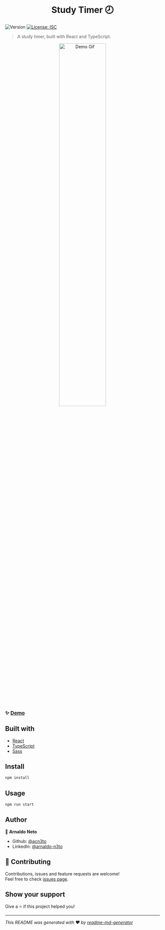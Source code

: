 <h1 align="center">Study Timer 🕗</h1>
<p>
  <img alt="Version" src="https://img.shields.io/badge/version-0.1.0-blue.svg?cacheSeconds=2592000" />
  <a href="#" target="_blank">
    <img alt="License: ISC" src="https://img.shields.io/badge/License-ISC-yellow.svg" />
  </a>
</p>

> A study timer, built with React and TypeScript.


<div align="center">
<img width="55%" src="https://media.giphy.com/media/X4A6kocNd3h0g4LTvI/giphy.gif" alt="Demo Gif">
</div> 

### ✨ [Demo](https://study-timer.vercel.app/)

## Built with

* [React](https://reactjs.org/)
* [TypeScript](https://www.typescriptlang.org/)
* [Sass](https://sass-lang.com/)

## Install

```sh
npm install
```

## Usage

```sh
npm run start
```

## Author

👤 **Arnaldo Neto**

* Github: [@acn3to](https://github.com/acn3to)
* LinkedIn: [@arnaldo-n3to](https://linkedin.com/in/arnaldo-n3to)

## 🤝 Contributing

Contributions, issues and feature requests are welcome!<br />Feel free to check [issues page](https://github.com/acn3to/studies-timer/issues). 

## Show your support

Give a ⭐️ if this project helped you!

***
_This README was generated with ❤️ by [readme-md-generator](https://github.com/kefranabg/readme-md-generator)_
